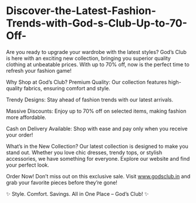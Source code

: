 # Discover-the-Latest-Fashion-Trends-with-God-s-Club-Up-to-70-Off-

Are you ready to upgrade your wardrobe with the latest styles? God’s Club is here with an exciting new collection, bringing you superior quality clothing at unbeatable prices. With up to 70% off, now is the perfect time to refresh your fashion game!

Why Shop at God’s Club?
Premium Quality: Our collection features high-quality fabrics, ensuring comfort and style.

Trendy Designs: Stay ahead of fashion trends with our latest arrivals.

Massive Discounts: Enjoy up to 70% off on selected items, making fashion more affordable.

Cash on Delivery Available: Shop with ease and pay only when you receive your order!

What’s in the New Collection?
Our latest collection is designed to make you stand out. Whether you love chic dresses, trendy tops, or stylish accessories, we have something for everyone. Explore our website and find your perfect look.

Order Now!
Don’t miss out on this exclusive sale. Visit www.godsclub.in and grab your favorite pieces before they’re gone!

✨ Style. Comfort. Savings. All in One Place – God’s Club! ✨

